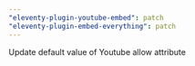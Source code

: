 ```yaml
---
"eleventy-plugin-youtube-embed": patch
"eleventy-plugin-embed-everything": patch
---
```


Update default value of Youtube allow attribute
